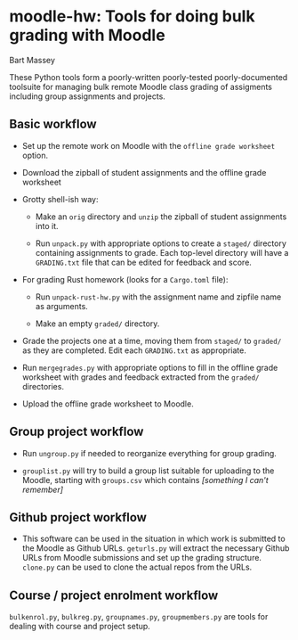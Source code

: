 # moodle-hw: Tools for doing bulk grading with Moodle
Bart Massey

These Python tools form a poorly-written poorly-tested
poorly-documented toolsuite for managing bulk remote Moodle
class grading of assigments including group assignments and
projects.

## Basic workflow

* Set up the remote work on Moodle with the `offline grade
  worksheet` option.

* Download the zipball of student assignments and the
  offline grade worksheet

* Grotty shell-ish way:

    * Make an `orig` directory and `unzip` the zipball of
      student assignments into it.

    * Run `unpack.py` with appropriate options to create a
      `staged/` directory containing assignments to grade. Each
      top-level directory will have a `GRADING.txt` file that
      can be edited for feedback and score.

* For grading Rust homework (looks for a `Cargo.toml` file):

    * Run `unpack-rust-hw.py` with the assignment name and
      zipfile name as arguments.

    * Make an empty `graded/` directory.

* Grade the projects one at a time, moving them from
  `staged/` to `graded/` as they are completed. Edit
  each `GRADING.txt` as appropriate.

* Run `mergegrades.py` with appropriate options to fill in
  the offline grade worksheet with grades and feedback
  extracted from the `graded/` directories.

* Upload the offline grade worksheet to Moodle.

## Group project workflow

* Run `ungroup.py` if needed to reorganize everything for
  group grading.

* `grouplist.py` will try to build a group list suitable for
  uploading to the Moodle, starting with `groups.csv` which
  contains *[something I can't remember]*

## Github project workflow

* This software can be used in the situation in which work
  is submitted to the Moodle as Github URLs. `geturls.py`
  will extract the necessary Github URLs from Moodle
  submissions and set up the grading structure. `clone.py`
  can be used to clone the actual repos from the URLs.

## Course / project enrolment workflow

`bulkenrol.py`, `bulkreg.py`, `groupnames.py`,
`groupmembers.py` are tools for dealing with course and
project setup.
